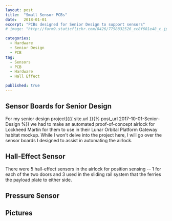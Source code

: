 ```yaml
---
layout: post
title:  "Small Sensor PCBs"
date:   2018-01-01
excerpt: "PCBs designed for Senior Design to support sensors"
# image: "http://farm9.staticflickr.com/8426/7758832526_cc8f681e48_c.jpg"

categories:
  - Hardware
  - Senior Design
  - PCB
tag:
  - Sensors
  - PCB
  - Hardware
  - Hall Effect

published: true
---
```

## Sensor Boards for Senior Design
For my senior design project]({{ site.url }}{% post_url 2017-10-01-Senior-Design %}) we had to make an automated proof-of-concept airlock for Lockheed Martin for them to use in their Lunar Orbital Platform Gateway habitat mockup. While I won't delve into the project here, I will go over the sensor boards I designed to assist in automating the airlock.

## Hall-Effect Sensor
There were 5 hall-effect sensors in the airlock for position sensing -- 1 for each of the two doors and 3 used in the sliding rail system that the ferries the payload plate to either side.



## Pressure Sensor

## Pictures
